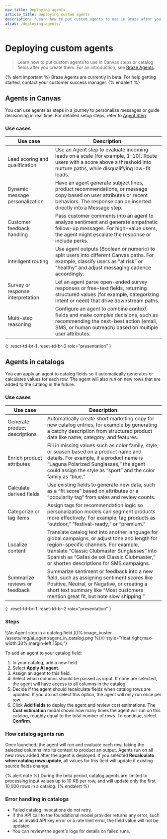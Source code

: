 ```yaml
---
nav_title: Deploying agents
article_title: Deploying custom agents
description: "Learn how to put custom agents to use in Braze after you create them."
alias: /deploying-agents/
---
```


# Deploying custom agents

> Learn how to put custom agents to use in Canvas steps or catalog fields after you create them. For an introduction, see [Braze Agents]({{site.baseurl}}/user_guide/brazeai/agents/). 

{% alert important %}
Braze Agents are currently in beta. For help getting started, contact your customer success manager.
{% endalert %}  

## Agents in Canvas  

You can use agents as steps in a journey to personalize messages or guide decisioning in real time. For detailed setup steps, refer to [Agent Step]({{site.baseurl}}/user_guide/engagement_tools/canvas/canvas_components/agent_step/).

### Use cases

| Use case | Description |
| --- | --- |
| Lead scoring and qualification | Use an Agent step to evaluate incoming leads on a scale (for example, 1–10). Route users with a score above a threshold into nurture paths, while disqualifying low-fit leads. |
| Dynamic message personalization | Have an agent generate subject lines, product recommendations, or message copy based on user attributes or recent behaviors. The response can be inserted directly into a Message step. |
| Customer feedback handling | Pass customer comments into an agent to analyze sentiment and generate empathetic follow-up messages. For high-value users, the agent might escalate the response or include perks. |
| Intelligent routing | Use agent outputs (Boolean or numeric) to split users into different Canvas paths. For example, classify users as “at risk” or “healthy” and adjust messaging cadence accordingly. |
| Survey or response interpretation | Let an agent parse open-ended survey responses or free-text fields, returning structured values (for example, categorizing intent or need) that drive downstream paths. |
| Multi-step reasoning | Configure an agent to combine context fields and make complex decisions, such as recommending the next-best action (email, SMS, or human outreach) based on multiple user attributes. |
{: .reset-td-br-1 .reset-td-br-2 role="presentation" }

## Agents in catalogs  

You can apply an agent to catalog fields so it automatically generates or calculates values for each row. The agent will also run on new rows that are added to the catalog in the future. 

### Use cases

| Use case | Description |
| --- | --- |
| Generate product descriptions | Automatically create short marketing copy for new catalog entries, for example by generating a catchy description from structured product data like name, category, and features. |
| Enrich product attributes | Fill in missing values such as color family, style, or season based on a product name and details. For example, if a product name is “Laguna Polarized Sunglasses,” the agent could assign the style as “sport” and the color family as “blue.” |
| Calculate derived fields | Use existing fields to generate new data, such as a “fit score” based on attributes or a “popularity tag” from sales and review counts. |
| Categorize or tag items | Assign tags for recommendation logic so personalization models can segment products more effectively. For example, tag products as “outdoor,” “festival-ready,” or “premium.” |
| Localize content | Translate catalog text into another language for global campaigns, or adjust tone and length for region-specific channels. For example, translate “Classic Clubmaster Sunglasses” into Spanish as “Gafas de sol Classic Clubmaster,” or shorten descriptions for SMS campaigns. |
| Summarize reviews or feedback | Summarize sentiment or feedback into a new field, such as assigning sentiment scores like Positive, Neutral, or Negative, or creating a short text summary like “Most customers mention great fit, but note slow shipping.” |
{: .reset-td-br-1 .reset-td-br-2 role="presentation" }

### Steps

![An Agent step in a catalog field.]({% image_buster /assets/img/ai_agent/agent_in_catalog.png %}){: style="float:right;max-width:30%;margin-left:15px;"}

To add an agent to your catalog field:

1. In your catalog, add a new field.  
2. Select **Apply AI agent**.
3. Assign an agent to this field.  
4. Select which columns should be passed as input. If none are selected, the agent will have access to all columns in the catalog.  
5. Decide if the agent should recalculate fields when catalog rows are updated. If you do not select this option, the agent will only run once per row.
6. Click **Add fields** to deploy the agent and review cost estimations. The **Cost estimation** modal shows how many times the agent will run on this catalog, roughly equal to the total number of rows. To continue, select **Confirm**.

### How catalog agents run  

Once launched, the agent will run and evaluate each row, taking the selected columns into its context to product an output. Agents run on all new rows added after the agent is deployed. If you selected **Recalculate when catalog rows update**, all values for this field will update if existing source fields change.  

{% alert note %}
During the beta period, catalog agents are limited to processing input values up to 10 KB per row, and will update only the first 10,000 rows in a catalog.
{% endalert %}

### Error handling in catalogs  

- Failed catalog invocations do not retry.
- If the API call to the foundational model provider returns any error, such as an invalid API key error or a rate limit error, the field value will not be updated.   
- You can review the agent's logs for details on failed runs.  
